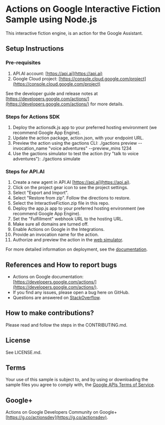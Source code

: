 # Actions on Google Interactive Fiction Sample using Node.js

This interactive fiction engine, is an action for the Google Assistant.

## Setup Instructions

### Pre-requisites
 1. API.AI account: [https://api.ai](https://api.ai)
 2. Google Cloud project: [https://console.cloud.google.com/project](https://console.cloud.google.com/project)

See the developer guide and release notes at [https://developers.google.com/actions/](https://developers.google.com/actions/) for more details.

### Steps for Actions SDK
 1. Deploy the actionsdk.js app to your preferred hosting environment (we recommend Google App Engine).
 1. Update the action package, action.json, with your endpoint URL.
 1. Preview the action using the gactions CLI: ./gactions preview --invocation_name "voice adventures" --preview_mins 1234
 1. Use the gactions simulator to test the action (try "talk to voice adventures"): ./gactions simulate

### Steps for API.AI
 1. Create a new agent in API.AI [https://api.ai](https://api.ai).
 1. Click on the project gear icon to see the project settings.
 1. Select "Export and Import".
 1. Select "Restore from zip". Follow the directions to restore.
 1. Select the InteractiveFiction.zip file in this repo.
 1. Deploy the app.js app to your preferred hosting environment (we recommend Google App Engine).
 1. Set the "Fulfillment" webhook URL to the hosting URL.
 1. Make sure all domains are turned off.
 1. Enable Actions on Google in the Integrations.
 1. Provide an invocation name for the action.
 1. Authorize and preview the action in the [web simulator](https://developers.google.com/actions/tools/web-simulator).

For more detailed information on deployment, see the [documentation](https://developers.google.com/actions/samples/).

## References and How to report bugs
* Actions on Google documentation: [https://developers.google.com/actions/](https://developers.google.com/actions/).
* If you find any issues, please open a bug here on GitHub.
* Questions are answered on [StackOverflow](https://stackoverflow.com/questions/tagged/actions-on-google).

## How to make contributions?
Please read and follow the steps in the CONTRIBUTING.md.

## License
See LICENSE.md.

## Terms
Your use of this sample is subject to, and by using or downloading the sample files you agree to comply with, the [Google APIs Terms of Service](https://developers.google.com/terms/).

## Google+
Actions on Google Developers Community on Google+ [https://g.co/actionsdev](https://g.co/actionsdev).
